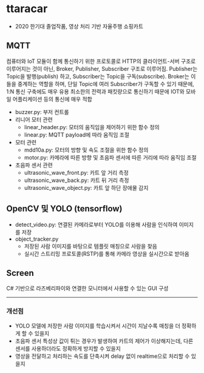 # ttaracar
- 2020 한기대 졸업작품, 영상 처리 기반 자율주행 쇼핑카트

## MQTT

컴퓨터와 IoT 모듈이 함께 통신하기 위한 프로토콜로 HTTP의 클라이언트-서버 구조로 이루어지는 것이 아닌, Broker, Publisher, Subscriber 구조로 이루어짐.
Publisher는 Topic을 발행(publish) 하고, Subscriber는 Topic을 구독(subscribe).
Broker는 이들을 중계하는 역할을 하며, 단일 Topic에 여러 Subscriber가 구독할 수 있기 때문에, 1:N 통신 구축에도 매우 유용
최소한의 전력과 패킷량으로 통신하기 때문에 IOT와 모바일 어플리케이션 등의 통신에 매우 적합

- buzzer.py: 부저 컨트롤
- 리니어 모터 관련
  - linear_header.py: 모터의 움직임을 제어하기 위한 함수 정의
  - linear.py: MQTT payload에 따라 움직임 조절
- 모터 관련
  - mdd10a.py: 모터의 방향 및 속도 조절을 위한 함수 정의
  - motor.py: 카메라에 따른 방향 및 초음파 센서에 따른 거리에 따라 움직임 조절
- 초음파 센서 관련
  - ultrasonic_wave_front.py: 카트 앞 거리 측정
  - ultrasonic_wave_back.py: 카트 뒤 거리 측정
  - ultrasonic_wave_object.py: 카트 앞 하단 장애물 감지

## OpenCV 및 YOLO (tensorflow)

- detect_video.py: 연결된 카메라로부터 YOLO를 이용해 사람을 인식하여 이미지를 저장
- object_tracker.py
  - 저장된 사람 이미지를 바탕으로 템플릿 매칭으로 사람을 찾음
  - 실시간 스트리밍 프로토콜(RSTP)를 통해 카메라 영상을 실시간으로 받아옴

## Screen

C# 기반으로 라즈베리파이와 연결한 모니터에서 사용할 수 있는 GUI 구성

---

### 개선점

- YOLO 모델에 저장한 사람 이미지를 학습시켜서 시간이 지날수록 매칭을 더 정확하게 할 수 있을지
- 초음파 센서 특성상 값이 튀는 경우가 발생하여 카트의 제어가 이상해지는데, 다른 센서를 사용하더라도 정확하게 방지할 수 있을지
- 영상을 전달하고 처리하는 속도를 단축시켜 delay 없이 realtime으로 처리할 수 있을지
